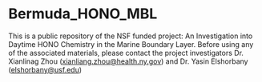 # Bermuda_HONO_MBL
This is a public repository of the NSF funded project: An Investigation into Daytime HONO Chemistry in the Marine Boundary Layer.
Before using any of the associated materials, please contact the project investigators Dr. Xianlinag Zhou (xianliang.zhou@health.ny.gov) and Dr. Yasin Elshorbany (elshorbany@usf.edu)
